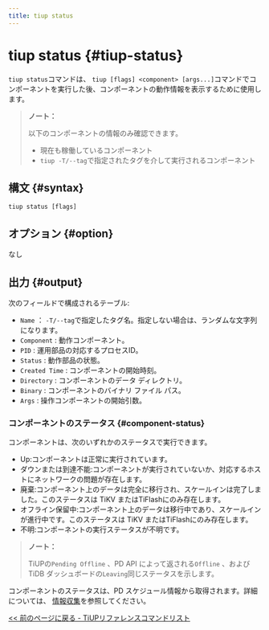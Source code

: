 ```yaml
---
title: tiup status
---
```


# tiup status {#tiup-status}

`tiup status`コマンドは、 `tiup [flags] <component> [args...]`コマンドでコンポーネントを実行した後、コンポーネントの動作情報を表示するために使用します。

> **ノート：**
>
> 以下のコンポーネントの情報のみ確認できます。
>
> -   現在も稼働しているコンポーネント
> -   `tiup -T/--tag`で指定されたタグを介して実行されるコンポーネント

## 構文 {#syntax}

```shell
tiup status [flags]
```

## オプション {#option}

なし

## 出力 {#output}

次のフィールドで構成されるテーブル:

-   `Name` ： `-T/--tag`で指定したタグ名。指定しない場合は、ランダムな文字列になります。
-   `Component` : 動作コンポーネント。
-   `PID` : 運用部品の対応するプロセスID。
-   `Status` : 動作部品の状態。
-   `Created Time` : コンポーネントの開始時刻。
-   `Directory` : コンポーネントのデータ ディレクトリ。
-   `Binary` : コンポーネントのバイナリ ファイル パス。
-   `Args` : 操作コンポーネントの開始引数。

### コンポーネントのステータス {#component-status}

コンポーネントは、次のいずれかのステータスで実行できます。

-   Up:コンポーネントは正常に実行されています。
-   ダウンまたは到達不能:コンポーネントが実行されていないか、対応するホストにネットワークの問題が存在します。
-   廃棄:コンポーネント上のデータは完全に移行され、スケールインは完了しました。このステータスは TiKV またはTiFlashにのみ存在します。
-   オフライン保留中:コンポーネント上のデータは移行中であり、スケールインが進行中です。このステータスは TiKV またはTiFlashにのみ存在します。
-   不明:コンポーネントの実行ステータスが不明です。

> **ノート：**
>
> TiUPの`Pending Offline` 、PD API によって返される`Offline` 、および TiDB ダッシュボードの`Leaving`同じステータスを示します。

コンポーネントのステータスは、PD スケジュール情報から取得されます。詳細については、 [<a href="/tidb-scheduling.md#information-collection">情報収集</a>](/tidb-scheduling.md#information-collection)を参照してください。

[<a href="/tiup/tiup-reference.md#command-list">&lt;&lt; 前のページに戻る - TiUPリファレンスコマンドリスト</a>](/tiup/tiup-reference.md#command-list)
